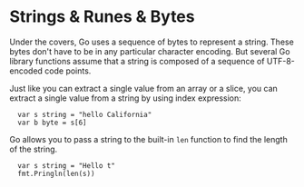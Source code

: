 # Strings & Runes & Bytes
Under the covers, Go uses a sequence of bytes to represent a string. These bytes don't have to be in any particular character encoding.
But several Go library functions assume that a string is composed of a sequence of UTF-8-encoded code points.

Just like you can extract a single value from an array or a slice, you can extract a single value from a string by using index expression:
```
  var s string = "hello California"
  var b byte = s[6]
```

Go allows you to pass a string to the built-in `len` function to find the length of the string. 
```
  var s string = "Hello t"
  fmt.Pringln(len(s))
```


